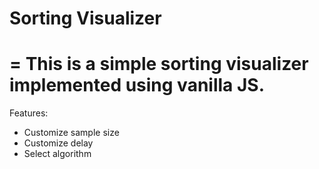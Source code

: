 # Sorting Visualizer

=
This is a simple sorting visualizer implemented using vanilla JS.
=
Features:

- Customize sample size
- Customize delay
- Select algorithm
